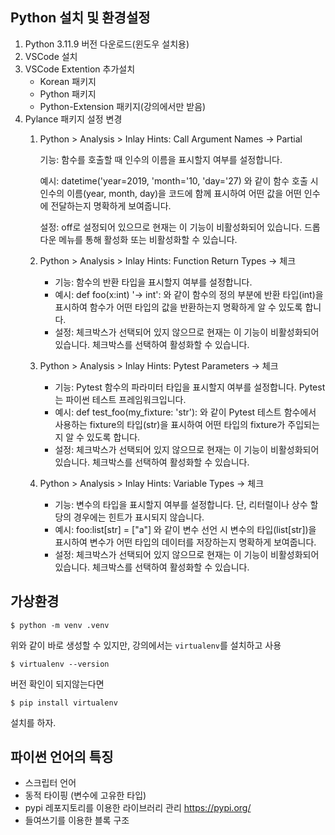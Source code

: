 ## Python 설치 및 환경설정
1. Python 3.11.9  버전 다운로드(윈도우 설치용)
2. VSCode 설치
3. VSCode Extention 추가설치
    - Korean 패키지
    - Python 패키지
    - Python-Extension 패키지(강의에서만 받음)
4. Pylance 패키지 설정 변경
    1. Python > Analysis > Inlay Hints: Call Argument Names -> Partial

        기능: 함수를 호출할 때 인수의 이름을 표시할지 여부를 설정합니다.
        
        예시: datetime('year=2019, 'month='10, 'day='27) 와 같이 함수 호출 시 인수의 이름(year, month, day)을 코드에 함께 표시하여 어떤 값을 어떤 인수에 전달하는지 명확하게 보여줍니다.
        
        설정: off로 설정되어 있으므로 현재는 이 기능이 비활성화되어 있습니다. 드롭다운 메뉴를 통해 활성화 또는 비활성화할 수 있습니다.

    2. Python > Analysis > Inlay Hints: Function Return Types -> 체크
        - 기능: 함수의 반환 타입을 표시할지 여부를 설정합니다.
        - 예시: def foo(x:int) '-> int': 와 같이 함수의 정의 부분에 반환 타입(int)을 표시하여 함수가 어떤 타입의 값을 반환하는지 명확하게 알 수 있도록 합니다.
        - 설정: 체크박스가 선택되어 있지 않으므로 현재는 이 기능이 비활성화되어 있습니다. 체크박스를 선택하여 활성화할 수 있습니다.

    3. Python > Analysis > Inlay Hints: Pytest Parameters -> 체크
        - 기능: Pytest 함수의 파라미터 타입을 표시할지 여부를 설정합니다. Pytest는 파이썬 테스트 프레임워크입니다.
        - 예시: def test_foo(my_fixture: 'str'): 와 같이 Pytest 테스트 함수에서 사용하는 fixture의 타입(str)을 표시하여 어떤 타입의 fixture가 주입되는지 알 수 있도록 합니다.
        - 설정: 체크박스가 선택되어 있지 않으므로 현재는 이 기능이 비활성화되어 있습니다. 체크박스를 선택하여 활성화할 수 있습니다.

    4. Python > Analysis > Inlay Hints: Variable Types -> 체크
        - 기능: 변수의 타입을 표시할지 여부를 설정합니다. 단, 리터럴이나 상수 할당의 경우에는 힌트가 표시되지 않습니다.
        - 예시: foo:list[str] = ["a"] 와 같이 변수 선언 시 변수의 타입(list[str])을 표시하여 변수가 어떤 타입의 데이터를 저장하는지 명확하게 보여줍니다.
        - 설정: 체크박스가 선택되어 있지 않으므로 현재는 이 기능이 비활성화되어 있습니다. 체크박스를 선택하여 활성화할 수 있습니다.
    
## 가상환경
```
$ python -m venv .venv
```
위와 같이 바로 생성할 수 있지만, 강의에서는 `virtualenv`를 설치하고 사용
```
$ virtualenv --version
```
버전 확인이 되지않는다면
```
$ pip install virtualenv
```
설치를 하자.

## 파이썬 언어의 특징
- 스크립터 언어
- 동적 타이핑 (변수에 고유한 타입)
- pypi 레포지토리를 이용한 라이브러리 관리 https://pypi.org/
- 들여쓰기를 이용한 블록 구조